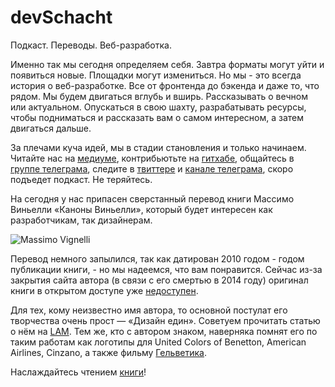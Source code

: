 # devSchacht

Подкаст. Переводы. Веб-разработка.

Именно так мы сегодня определяем себя. Завтра форматы могут уйти и появиться новые. Площадки могут измениться. Но мы - это всегда история о веб-разработке. Все от фронтенда до бэкенда и даже то, что рядом. Мы будем двигаться вглубь и вширь. Рассказывать о вечном или актуальном. Опускаться в свою шахту, разрабатывать ресурсы, чтобы подниматься и рассказать вам о самом интересном, а затем двигаться дальше.

За плечами куча идей, мы в стадии становления и только начинаем. Читайте нас на [медиуме](https://medium.com/devschacht), контрибьютьте на [гитхабе](https://github.com/devSchacht), общайтесь в [группе телеграма](https://t.me/devSchacht), следите в [твиттере](https://twitter.com/DevSchacht) и [канале телеграма](https://t.me/devSchachtChannel), скоро подъедет подкаст. Не теряйтесь.

На сегодня у нас припасен сверстанный перевод книги Массимо Виньелли «Каноны Виньелли», который будет интересен как разработчикам, так дизайнерам.

![Massimo Vignelli](https://github.com/devSchacht/articles/blob/master/the-vignelli-canon/massimo_vignelli.jpg)

Перевод немного запылился, так как датирован 2010 годом - годом публикации книги, - но мы надеемся, что вам понравится. Сейчас из-за закрытия сайта автора (в связи с его смертью в 2014 году) оригинал книги в открытом доступе уже [недоступен](http://www.vignelli.com/canon.pdf).

Для тех, кому неизвестно имя автора, то основной постулат его творчества очень прост — «Дизайн един». Советуем прочитать статью о нём на [LAM](http://www.lookatme.ru/mag/people/icon/204241-vignelli). Тем же, кто с автором знаком, наверняка помнят его по таким работам как логотипы для United Colors of Benetton, American Airlines, Cinzano, а также фильму [Гельветика](https://youtu.be/9g3Ogtgleyg).

Наслаждайтесь чтением [книги](https://github.com/devSchacht/articles/blob/master/the-vignelli-canon/the-vignelli-canon.pdf)!
